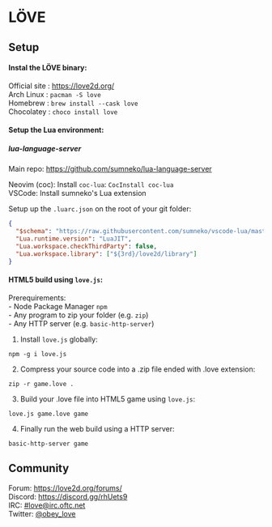 # LÖVE

## Setup

#### Instal the LÖVE binary:

Official site : https://love2d.org/ \
Arch Linux : `pacman -S love`\
Homebrew : `brew install --cask love`\
Chocolatey : `choco install love`

#### Setup the Lua environment:

##### lua-language-server

Main repo: https://github.com/sumneko/lua-language-server

Neovim (coc): Install `coc-lua`: `CocInstall coc-lua`\
VSCode: Install sumneko's Lua extension

Setup up the `.luarc.json` on the root of your git folder:

```json
{
  "$schema": "https://raw.githubusercontent.com/sumneko/vscode-lua/master/setting/schema.json",
  "Lua.runtime.version": "LuaJIT",
  "Lua.workspace.checkThirdParty": false,
  "Lua.workspace.library": ["${3rd}/love2d/library"]
}
```

#### HTML5 build using `love.js`:

Prerequirements:\
\- Node Package Manager `npm`\
\- Any program to zip your folder (e.g. `zip`)\
\- Any HTTP server (e.g. `basic-http-server`)

1. Install `love.js` globally:

```
npm -g i love.js
```

2. Compress your source code into a .zip file ended with .love extension:

```
zip -r game.love .
```

3. Build your .love file into HTML5 game using `love.js`:

```
love.js game.love game
```

4. Finally run the web build using a HTTP server:

```
basic-http-server game
```

## Community

Forum: https://love2d.org/forums/ \
Discord: https://discord.gg/rhUets9 \
IRC: [#love@irc.oftc.net](https://webchat.oftc.net/?channels=love) \
Twitter: [@obey_love](https://twitter.com/obey_love)
